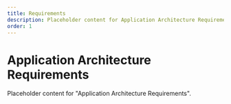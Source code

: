 ```yaml
---
title: Requirements
description: Placeholder content for Application Architecture Requirements.
order: 1
---
```


# Application Architecture Requirements

Placeholder content for "Application Architecture Requirements".

